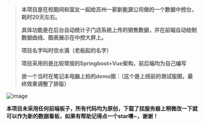 > **本项目是在校期间和室友一起给苏州一家新能源公司做的一个数据中控台，耗时20天左右。**
> 
> **具体功能是在后台自动统计子门店系统上传的销售数据，并在前端自动绘制数据曲线、图表展示在中控大屏上。**
> 
> **项目名字叫时空水滴（老板起的名字）**
> 
> **项目采用的是比较常规的Springboot+Vue架构，前后端均为自己编写**
>
> **放一个当时在笔记本电脑上拍的demo图：（这个是上线前的测试版图，最终效果调整了排版）**
>

![image](https://github.com/Mozartto/Space_Time_Drop_Centrol/assets/58902267/e06ae80d-caf5-4cd7-b14c-b0eb6055ccfd)

**本项目未采用任何前端板子，所有代码均为原创，下载了挂服务器上稍微改一下就可以作为新的数据看板，如果有帮助记得点一个star噢~，谢谢！**
